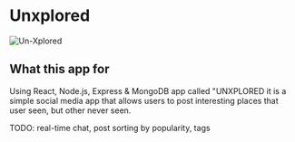 # Unxplored

![Un-Xplored](https://ajmal-n.imgbb.com/sspc.jpg)

## What this app for

Using React, Node.js, Express & MongoDB app called "UNXPLORED it is a simple social media app that allows users to post interesting places that user seen, but other never seen.



TODO: real-time chat, post sorting by popularity, tags
